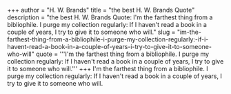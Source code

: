 +++
author = "H. W. Brands"
title = "the best H. W. Brands Quote"
description = "the best H. W. Brands Quote: I'm the farthest thing from a bibliophile. I purge my collection regularly: If I haven't read a book in a couple of years, I try to give it to someone who will."
slug = "im-the-farthest-thing-from-a-bibliophile-i-purge-my-collection-regularly:-if-i-havent-read-a-book-in-a-couple-of-years-i-try-to-give-it-to-someone-who-will"
quote = '''I'm the farthest thing from a bibliophile. I purge my collection regularly: If I haven't read a book in a couple of years, I try to give it to someone who will.'''
+++
I'm the farthest thing from a bibliophile. I purge my collection regularly: If I haven't read a book in a couple of years, I try to give it to someone who will.
